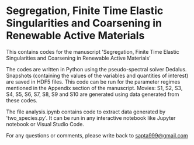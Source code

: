 # Segregation, Finite Time Elastic Singularities and Coarsening in Renewable Active Materials
This contains codes for the manuscript 'Segregation, Finite Time Elastic Singularities and Coarsening in Renewable Active Materials'


The codes are written in Python using the pseudo-spectral solver Dedalus. Snapshots (containing the values of the variables and quantities of interest) are saved in HDF5 files. This code can be run for the parameter regimes mentioned in the Appendix section of the manuscript.
Movies: S1, S2, S3, S4, S5, S6, S7, S8, S9 and S10 are generated using data generated from these codes.

The file analysis.ipynb contains code to extract data generated by 'two_species.py'. 
It can be run in any interactive notebook like Jupyter notebook or Visual Studio Code. 

For any questions or comments, please write back to sapta999@gmail.com 
